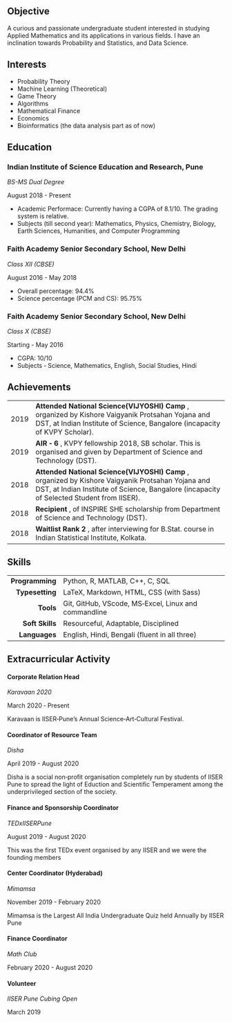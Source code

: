 <link rel="stylesheet" type="text/css" media="all" href="style.css" />

## Objective

A curious and passionate undergraduate student interested in studying Applied Mathematics and its applications in various fields. I have an inclination towards Probability and Statistics, and Data Science.

## Interests

* Probability Theory
* Machine Learning (Theoretical)
* Game Theory
* Algorithms
* Mathematical Finance
* Economics
* Bioinformatics (the data analysis part as of now)


## Education

### Indian Institute of Science Education and Research, Pune

<div class="acad">

*BS-MS Dual Degree*

<div class="subhead">August 2018 - Present</div>

* Academic Performace: Currently having a CGPA of 8.1/10. The grading system is relative.
* Subjects (till second year): Mathematics, Physics, Chemistry, Biology, Earth Sciences, Humanities, and Computer Programming

</div>

### Faith Academy Senior Secondary School, New Delhi

<div class="acad">

*Class XII (CBSE)*

<div class="subhead">August 2016 - May 2018</div>

* Overall percentage: 94.4%
* Science percentage (PCM and CS): 95.75%

</div>

### Faith Academy Senior Secondary School, New Delhi

<div class="acad">

*Class X (CBSE)*

<div class="subhead">Starting - May 2016</div>

* CGPA: 10/10
* Subjects ‐ Science, Mathematics, English, Social Studies, Hindi

</div>

## Achievements

|  |  |
|:---:| ---- |
| 2019 | **Attended National Science(VIJYOSHI) Camp** , organized by Kishore Vaigyanik Protsahan Yojana and DST, at Indian Institute of Science, Bangalore (incapacity of KVPY Scholar). |
| 2019 | **AIR ‐ 6** , KVPY fellowship 2018, SB scholar. This is organised and given by Department of Science and Technology (DST). |
| 2018 | **Attended National Science(VIJYOSHI) Camp** , organized by Kishore Vaigyanik Protsahan Yojana and DST, at Indian Institute of Science, Bangalore (incapacity of Selected Student from IISER). |
| 2018 | **Recipient** , of INSPIRE SHE scholarship from Department of Science and Technology (DST). |
| 2018 | **Waitlist Rank 2** , after interviewing for B.Stat. course in Indian Statistical Institute, Kolkata. |

## Skills
|  |  |
| ----: | ----- |
| **Programming** | Python, R, MATLAB, C++, C, SQL |
| **Typesetting** | LaTeX, Markdown, HTML, CSS (with Sass) |
| **Tools** | Git, GitHub, VScode, MS‐Excel, Linux and commandline |
| **Soft Skills** | Resourceful, Adaptable, Disciplined |
| **Languages** | English, Hindi, Bengali (fluent in all three) |


## Extracurricular Activity

<div class="extra">

#### Corporate Relation Head

*Karavaan 2020*
<div class="subhead">March 2020 ‐ Present</div>

Karavaan is IISER‐Pune’s Annual Science‐Art‐Cultural Festival.

</div>

<div class="extra">

#### Coordinator of Resource Team

*Disha*
<div class="subhead">April 2019 - August 2020</div>

Disha is a social non‐profit organisation completely run by students of IISER Pune to spread the light of Eduction and Scientific Temperament among the underprivileged section of the society.

</div>

<div class="extra">

#### Finance and Sponsorship Coordinator

*TEDxIISERPune*
<div class="subhead">August 2019 - August 2020</div>

This was the first TEDx event organised by any IISER and we were the founding members

</div>

<div class="extra">

#### Center Coordinator (Hyderabad)

*Mimamsa*
<div class="subhead">November 2019 - February 2020</div>

Mimamsa is the Largest All India Undergraduate Quiz held Annually by IISER Pune

</div>

<div class="extra">

#### Finance Coordinator

*Math Club*
<div class="subhead">February 2020 - August 2020</div>

</div>

<div class="extra">

#### Volunteer

*IISER Pune Cubing Open*
<div class="subhead">March 2019</div>

</div>